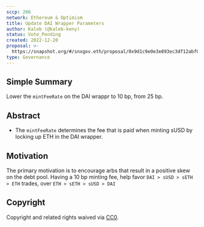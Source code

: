 ```yaml
---
sccp: 266
network: Ethereum & Optimism
title: Update DAI Wrapper Parameters
author: Kaleb (@kaleb-keny)
status: Vote_Pending
created: 2022-12-20
proposal: >-
  https://snapshot.org/#/snxgov.eth/proposal/0x9d1c9e0e3e893ec3df12abf0505ba54582c63e66600ea68443fe2bd18affc953
type: Governance
---
```


<!--You can leave these HTML comments in your merged SCCP and delete the visible duplicate text guides, they will not appear and may be helpful to refer to if you edit it again. This is the suggested template for new SCCPs. Note that an SCCP number will be assigned by an editor. When opening a pull request to submit your SCCP, please use an abbreviated title in the filename, `sccp-draft_title_abbrev.md`. The title should be 44 characters or less.-->

## Simple Summary

<!--"If you can't explain it simply, you don't understand it well enough." Provide a simplified and layman-accessible explanation of the SCCP.-->

Lower  the `mintFeeRate` on the DAI wrappr to 10 bp, from 25 bp.

## Abstract

<!--A short (~200 word) description of the variable change proposed.-->

- The `mintFeeRate` determines the fee that is paid when minting sUSD by locking up ETH in the DAI wrapper.

## Motivation

<!--The motivation is critical for SCCPs that want to update variables within Synthetix. It should clearly explain why the existing variable is not incentive aligned. SCCP submissions without sufficient motivation may be rejected outright.-->

The primary motivation is to encourage arbs that result in a positive skew on the debt pool. Having a 10 bp minting fee, help favor `DAI > sUSD > sETH > ETH` trades, over `ETH > sETH > sUSD > DAI`


## Copyright

Copyright and related rights waived via [CC0](https://creativecommons.org/publicdomain/zero/1.0/).